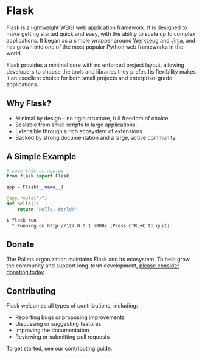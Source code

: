 # Flask

Flask is a lightweight [WSGI] web application framework. It is designed
to make getting started quick and easy, with the ability to scale up to
complex applications. It began as a simple wrapper around [Werkzeug]
and [Jinja], and has grown into one of the most popular Python web
frameworks in the world.

Flask provides a minimal core with no enforced project layout, allowing
developers to choose the tools and libraries they prefer. Its flexibility
makes it an excellent choice for both small projects and enterprise-grade
applications.

[WSGI]: https://wsgi.readthedocs.io/
[Werkzeug]: https://werkzeug.palletsprojects.com/
[Jinja]: https://jinja.palletsprojects.com/

## Why Flask?

- Minimal by design – no rigid structure, full freedom of choice.
- Scalable from small scripts to large applications.
- Extensible through a rich ecosystem of extensions.
- Backed by strong documentation and a large, active community.

## A Simple Example

```python
# save this as app.py
from flask import Flask

app = Flask(__name__)

@app.route("/")
def hello():
    return "Hello, World!"
```

```
$ flask run
  * Running on http://127.0.0.1:5000/ (Press CTRL+C to quit)
```

## Donate

The Pallets organization maintains Flask and its ecosystem.
To help grow the community and support long-term development,
[please consider donating today].

[please consider donating today]: https://palletsprojects.com/donate

## Contributing

Flask welcomes all types of contributions, including:
- Reporting bugs or proposing improvements
- Discussing or suggesting features
- Improving the documentation
- Reviewing or submitting pull requests

To get started, see our [contributing guide][contrib].

[contrib]: https://palletsprojects.com/contributing/
